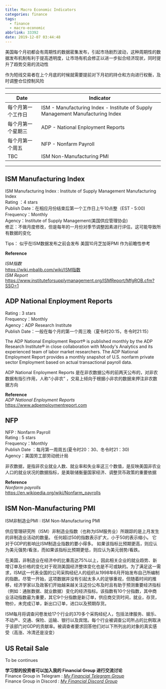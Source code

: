 ```yaml
---
title: Macro Economic Indicators
categories: finance
tags:
  - finance
  - macro-economic
abbrlink: 33392
date: 2019-12-07 03:44:48
---
```



美国每个月初都会有周期性的数据密集发布，引起市场剧烈波动，这种周期性的数据发布机制有利于提高透明度，让市场有机会修正以进一步拟合经济现状，同时提升了趋势交易的流动性  

作为短线交易者在上个月底的时候就需要提前对下月初的持仓和方向进行权衡，及时调整仓位控制风险  

-----------------------------

| Date               | Indicator                                                                      |
| ------------------ | ------------------------------------------------------------------------------ |
| 每个月第一个工作日 | ISM - Manufacturing Index - Institute of Supply Management Manufacturing Index |
| 每个月第一个星期三 | ADP -  National Enployment Reports                                             |
| 每个月第一个周五   | NFP - Nonfarm Payroll                                                          |
| TBC                | ISM Non-Manufacturing PMI                                                      |

-----------------------------
## ISM Manufacturing Index
ISM Manufacturing Index : Institute of Supply Management Manufacturing Index  
Rating ：4 stars  
Publish Date：在相应月份结束后第一个工作日上午10点整（EST - 5:00)  
Frequency：Monthly  
Agency：Institute of Supply Management(美国供应管理协会)   
修正：不做月度修改，但是每年的一月份对季节调整因素进行评估，这可能导致所有数据的变化   

Tips：
似乎在ISM数据发布之前会发布 美国10月芝加哥PMI 作为前瞻性参考

**Reference**

_ISM指数_  
https://wiki.mbalib.com/wiki/ISM指数  
_ISM Report_  
https://www.instituteforsupplymanagement.org/ISMReport/MfgROB.cfm?SSO=1  

  
## ADP National Enployment Reports

Rating : 3 stars  
Frequency：Monthly  
Agency：ADP Research Institute  
Publish Date：一般在每个月的第一个周三晚（夏令时20:15，冬令时21:15） 

The ADP National Employment Report® is published monthly by the ADP Research Institute® in close collaboration with Moody's Analytics and its experienced team of labor market researchers. The ADP National Employment Report provides a monthly snapshot of U.S. nonfarm private sector Employment based on actual transactional payroll data.

ADP National Enployment Reports 是在非农数据公布的前两天公布的，对非农数据有指引作用，人称“小非农” ，交易上倾向于根据小非农的数据来押注非农数据方向

**Reference**  
_ADP National Enployment Reports_  
https://www.adpemploymentreport.com  
  

## NFP
NFP : Nonfarm Payroll  
Rating : 5 stars  
Frequency：Monthly  
Publish Date ：每月第一周周五(夏令时20：30、冬令时21：30)    
Agency：美国劳工部劳动统计局  

非农数据，是指非农业就业人数、就业率和失业率这三个数值，是反映美国非农业人口的就业状况的数据指标，是美联储衡量国家经济、调整货币政策的重要依据

**Reference**  
_Nonfarm payrolls_   
https://en.wikipedia.org/wiki/Nonfarm_payrolls   
  

## ISM Non-Manufacturing PMI
ISM非制造业PMI : ISM Non-Manufacturing PMI

供应管理研究所（ISM）非制造业指数（也称为ISM服务业）所跟踪的是上月发生的非制造业活动的数量。 
任何超过50的指数表示扩大，小于50的表示缩小。 
它对于GDP的影响比ISM制造业指数的要小得多。 
如果该指标比预期更高，则应认为美元强势/看涨，而如果该指标比预期更低，则应认为美元弱势/看跌。

在美国，非制造业在经济中的比重高达75%以上，因此相关企业的就业趋势、新增订单及价格的变化对于观测美国经济整体变化也是不可或缺的。为了满足这一需求，ISM这一代表全国的公司采购经纪人的组织从1998年6月开始发布自己所编制的指数。尽管一开始，这项数据并没有引起太多人的足够重视，但随着时间的推移，经济学家以及政客们开始越来越关注这份公布及时且有助于预测重要经济指标（例如：通胀数据、就业数据）变化的经济指标。该指数有10个分指数，其中商业活动指数最为重要，其它9个分指数是新订单，供应商交货时间，就业，存货，物价，未完成订单，新出口订单，进口以及预期存货。

ISM每月将调查问卷发给17个行业的370多个采购经纪人，包括法律服务、娱乐、不动产、交通、保险、运输、银行以及宾馆。每个行业被调查公司所占的比例取决于该部门对GDP的贡献率。被调查者要求回答他们对以下所列出的对象的真实感受（高涨、冷清还是没变）


## US Retail Sale

To be continues


**学习型的投资者可以加入我的 Financial Group 进行交流讨论**     
Finance Group in Telegram : [_My Financial Telegram Group_](https://t.me/joinchat/JAgU_xVgurGtCieh5GQ56g)   
Finance Group in Discord : [_My Financial Discord Group_](https://discord.gg/NgWdjb)
